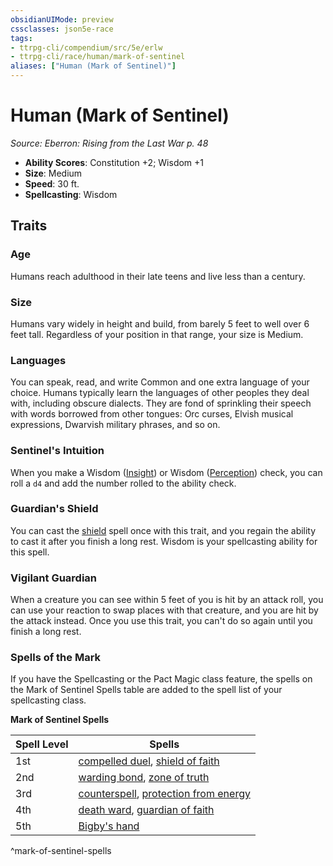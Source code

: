 ```yaml
---
obsidianUIMode: preview
cssclasses: json5e-race
tags:
- ttrpg-cli/compendium/src/5e/erlw
- ttrpg-cli/race/human/mark-of-sentinel
aliases: ["Human (Mark of Sentinel)"]
---
```

# Human (Mark of Sentinel)
*Source: Eberron: Rising from the Last War p. 48*  


- **Ability Scores**: Constitution +2; Wisdom +1
- **Size**: Medium
- **Speed**: 30 ft.
- **Spellcasting**: Wisdom

## Traits

### Age

Humans reach adulthood in their late teens and live less than a century.

### Size

Humans vary widely in height and build, from barely 5 feet to well over 6 feet tall. Regardless of your position in that range, your size is Medium.

### Languages

You can speak, read, and write Common and one extra language of your choice. Humans typically learn the languages of other peoples they deal with, including obscure dialects. They are fond of sprinkling their speech with words borrowed from other tongues: Orc curses, Elvish musical expressions, Dwarvish military phrases, and so on.

### Sentinel's Intuition

When you make a Wisdom ([Insight](Misc%20Files/CLI/rules/skills.md#Insight)) or Wisdom ([Perception](Misc%20Files/CLI/rules/skills.md#Perception)) check, you can roll a `d4` and add the number rolled to the ability check.

### Guardian's Shield

You can cast the [shield](Misc%20Files/CLI/compendium/spells/shield-xphb.md) spell once with this trait, and you regain the ability to cast it after you finish a long rest. Wisdom is your spellcasting ability for this spell.

### Vigilant Guardian

When a creature you can see within 5 feet of you is hit by an attack roll, you can use your reaction to swap places with that creature, and you are hit by the attack instead. Once you use this trait, you can't do so again until you finish a long rest.

### Spells of the Mark

If you have the Spellcasting or the Pact Magic class feature, the spells on the Mark of Sentinel Spells table are added to the spell list of your spellcasting class.

**Mark of Sentinel Spells**

| Spell Level | Spells |
|-------------|--------|
| 1st | [compelled duel](Misc%20Files/CLI/compendium/spells/compelled-duel-xphb.md), [shield of faith](Misc%20Files/CLI/compendium/spells/shield-of-faith-xphb.md) |
| 2nd | [warding bond](Misc%20Files/CLI/compendium/spells/warding-bond-xphb.md), [zone of truth](Misc%20Files/CLI/compendium/spells/zone-of-truth-xphb.md) |
| 3rd | [counterspell](Misc%20Files/CLI/compendium/spells/counterspell-xphb.md), [protection from energy](Misc%20Files/CLI/compendium/spells/protection-from-energy-xphb.md) |
| 4th | [death ward](Misc%20Files/CLI/compendium/spells/death-ward-xphb.md), [guardian of faith](Misc%20Files/CLI/compendium/spells/guardian-of-faith-xphb.md) |
| 5th | [Bigby's hand](Misc%20Files/CLI/compendium/spells/bigbys-hand-xphb.md) |
^mark-of-sentinel-spells